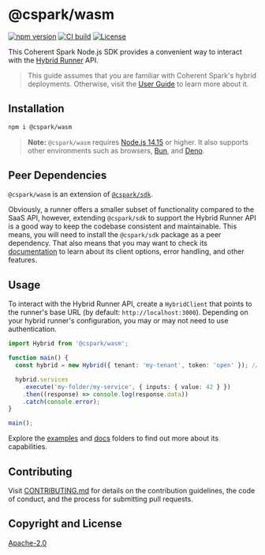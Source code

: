 # @cspark/wasm

[![npm version][version-img]][version-url]
[![CI build][ci-img]][ci-url]
[![License][license-img]][license-url]

This Coherent Spark Node.js SDK provides a convenient way to interact with the
[Hybrid Runner][hybrid-runner] API.

> This guide assumes that you are familiar with Coherent Spark's hybrid deployments.
> Otherwise, visit the [User Guide][user-guide] to learn more about it.

## Installation

```bash
npm i @cspark/wasm
```

> **Note:** `@cspark/wasm` requires [Node.js 14.15](https://nodejs.org/en/download/current)
> or higher. It also supports other environments such as browsers, [Bun](https://bun.sh),
> and [Deno](https://deno.com).

## Peer Dependencies

`@cspark/wasm` is an extension of [`@cspark/sdk`][cspark-sdk].

Obviously, a runner offers a smaller subset of functionality compared to the SaaS API,
however, extending `@cspark/sdk` to support the Hybrid Runner API is a good way
to keep the codebase consistent and maintainable. This means, you will need to
install the `@cspark/sdk` package as a peer dependency. That also means that you may
want to check its [documentation][cspark-sdk] to learn about its client options,
error handling, and other features.

## Usage

To interact with the Hybrid Runner API, create a `HybridClient` that points to the
runner's base URL (by default: `http://localhost:3000`). Depending on your hybrid
runner's configuration, you may or may not need to use authentication.

```ts
import Hybrid from '@cspark/wasm';

function main() {
  const hybrid = new Hybrid({ tenant: 'my-tenant', token: 'open' }); // no authentication

  hybrid.services
    .execute('my-folder/my-service', { inputs: { value: 42 } })
    .then((response) => console.log(response.data))
    .catch(console.error);
}

main();
```

Explore the [examples] and [docs] folders to find out more about its capabilities.

## Contributing

Visit [CONTRIBUTING.md][contributing-url] for details on the contribution guidelines,
the code of conduct, and the process for submitting pull requests.

## Copyright and License

[Apache-2.0][license-url]

<!-- References -->

[version-img]: https://img.shields.io/npm/v/@cspark/wasm
[version-url]: https://www.npmjs.com/package/@cspark/wasm
[license-img]: https://img.shields.io/npm/l/@cspark/wasm
[license-url]: https://github.com/Coherent-Partners/spark-ts-sdk/blob/main/packages/wasm/LICENSE
[ci-img]: https://github.com/Coherent-Partners/spark-ts-sdk/workflows/Build/badge.svg
[ci-url]: https://github.com/Coherent-Partners/spark-ts-sdk/actions/workflows/build.yml
[cspark-sdk]: https://www.npmjs.com/package/@cspark/sdk
[user-guide]: https://docs.coherent.global/integrations/how-to-deploy-a-hybrid-runner
[contributing-url]: https://github.com/Coherent-Partners/spark-ts-sdk/blob/main/CONTRIBUTING.md
[hybrid-runner]: https://github.com/orgs/Coherent-Partners/packages/container/package/nodegen-server
[examples]: https://github.com/Coherent-Partners/spark-ts-sdk/blob/main/packages/wasm/examples/index.ts
[docs]: https://github.com/Coherent-Partners/spark-ts-sdk/blob/main/packages/wasm/docs/readme.md
